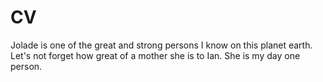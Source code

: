 # CV

Jolade is one of the great and strong persons I know on this planet earth.
Let's not forget how great of a mother she is to Ian.
She is my day one person.
